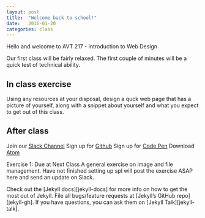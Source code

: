 ```yaml
---
layout: post
title:  "Welcome back to school!"
date:   2016-01-20
categories: class
---
```

Hello and welcome to AVT 217 - Introduction to Web Design

Our first class will be fairly relaxed. The first couple of minutes will be a quick test of technical ability.

In class exercise
------
Using any resources at your disposal, design a quck web page that has a picture of yourself, along with a snippet about yourself and what you expect to get out of this class.

After class
------


Join our [Slack Channel][slack]
Sign up for [Github][github]
Sign up for [Code Pen][codepen]
Download [Atom][atom]


Exercise 1: Due at Next Class
A general exercise on image and file management. Have not finished setting up spI will post the exercise ASAP here and send an update on Slack.


Check out the [Jekyll docs][jekyll-docs] for more info on how to get the most out of Jekyll. File all bugs/feature requests at [Jekyll’s GitHub repo][jekyll-gh]. If you have questions, you can ask them on [Jekyll Talk][jekyll-talk].

[slack]: https://intro-to-web-slack.herokuapp.com/
[github]:   https://github.com/join
[codepen]: https://codepen.io/signup/free
[atom]: https://atom.io/
